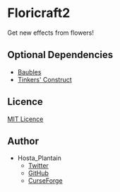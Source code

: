 # Floricraft2

Get new effects from flowers!

## Optional Dependencies

+ [Baubles](https://minecraft.curseforge.com/projects/baubles)
+ [Tinkers' Construct](https://minecraft.curseforge.com/projects/tinkers-construct)

## Licence

[MIT Licence](/LICENCE)

## Author

+ Hosta_Plantain
	+ [Twitter](https://twitter.com/hosta_plantain)
	+ [GitHub](https://github.com/HostaPlantain)
	+ [CurseForge](https://minecraft.curseforge.com/members/Hosta_Plantain)
